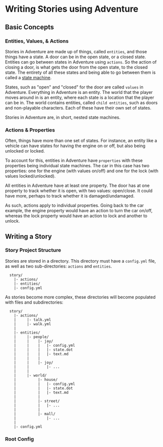 # Writing Stories using Adventure

## Basic Concepts

### Entities, Values, & Actions

Stories in Adventure are made up of things, called `entities`, and those
things have a state. A door can be in the open state, or a closed state. 
Entities can go between states in Adventure using `actions`. So the action
of closing a door, is what gets the door from the open state, to the closed
state. The entirety of all these states and being able to go between them is
called a [state machine](https://en.wikipedia.org/wiki/Finite-state_machine).

States, such as "open" and "closed" for the door are called `values` in 
Adventure. Everything in Adventure is an entity. The world that the player
moves around in is an entity, where each state is a location that the player
can be in. The world contains entities, called `child entities`, such as doors 
and non-playable characters. Each of these have their own set of states.

Stories in Adventure are, in short, nested state machines.

### Actions & Properties

Often, things have more than one set of states. For instance, an entity like
a vehicle can have states for having the engine on or off, but also being
unlocked or locked. 

To account for this, entities in Adventure have `properties` with these 
properties being individual state machines. The car in this case has two 
properties: one for the engine (with values on/off) and one for the lock 
(with values locked/unlocked).

All entities in Adventure have at least one property. The door has at one
property to track whether it is open, with two values: open/close. It could
have more, perhaps to track whether it is damaged/undamaged.

As such, actions apply to individual properties. Going back to the car example,
the engine property would have an action to turn the car on/off, whereas the
lock property would have an action to lock and another to unlock.

## Writing a Story

### Story Project Structure

Stories are stored in a directory. This directory must have a `config.yml` file,
as well as two sub-directories: `actions` and `entities`.

```
  story/
    |- actions/
    |- entities/
    |- config.yml
```

As stories become more complex, these directories will become populated with
files and subdirectories:

```
  story/
    |- actions/
    |     |- talk.yml
    |     |- walk.yml
    |
    |- entities/
    |     |- people/
    |     |    |- jay/
    |     |    |   |- config.yml
    |     |    |   |- state.dot
    |     |    |   |- text.md
    |     |    |  
    |     |    |- joy/
    |     |        |- ...
    |     |
    |     |- world/
    |          |- house/
    |          |   |- config.yml
    |          |   |- state.dot
    |          |   |- text.md
    |          | 
    |          |- street/
    |          |   |- ...
    |          | 
    |          |- mall/
    |              |- ...
    |
    |- config.yml
```

### Root Config

